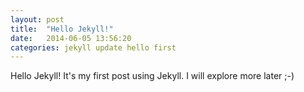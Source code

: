 ```yaml
---
layout: post
title:  "Hello Jekyll!"
date:   2014-06-05 13:56:20
categories: jekyll update hello first
---
```


Hello Jekyll! It's my first post using Jekyll. I will explore more later ;-)
